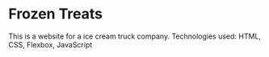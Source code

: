 # Frozen Treats
This is a website for a ice cream truck company.
Technologies used: HTML, CSS, Flexbox, JavaScript